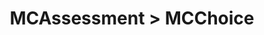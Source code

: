 ---
title: MCAssessment > MCChoice
redirect_to: "/releases/v6.0.1/developers/obo_nodes/mc_choice"
---